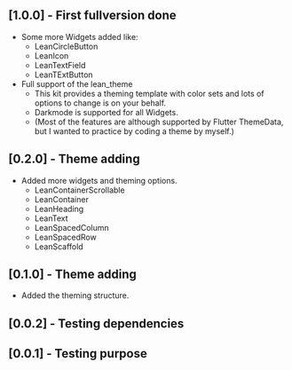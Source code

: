 ## [1.0.0] - First fullversion done
- Some more Widgets added like:
  - LeanCircleButton
  - LeanIcon
  - LeanTextField
  - LeanTExtButton
- Full support of the lean_theme
  - This kit provides a theming template with color sets and lots of options to change is on your behalf.
  - Darkmode is supported for all Widgets.
  - (Most of the features are although supported by Flutter ThemeData, but I wanted to practice by coding
     a theme by myself.)
## [0.2.0] - Theme adding
- Added more widgets and theming options.
  - LeanContainerScrollable
  - LeanContainer
  - LeanHeading
  - LeanText
  - LeanSpacedColumn
  - LeanSpacedRow
  - LeanScaffold
## [0.1.0] - Theme adding
- Added the theming structure.
## [0.0.2] - Testing dependencies
## [0.0.1] - Testing purpose
